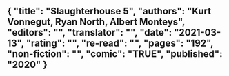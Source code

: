{
 "title": "Slaughterhouse 5",
 "authors": "Kurt Vonnegut, Ryan North, Albert Monteys",
 "editors": "",
 "translator": "",
 "date": "2021-03-13",
 "rating": "",
 "re-read": "",
 "pages": "192",
 "non-fiction": "",
 "comic": "TRUE",
 "published": "2020"
}
---

